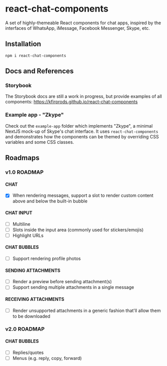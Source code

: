 # react-chat-components

A set of highly-themeable React components for chat apps, inspired by the interfaces of WhatsApp, iMessage, Facebook Messenger, Skype, etc.

## Installation

`npm i react-chat-components`

## Docs and References

### Storybook

The Storybook docs are still a work in progress, but provide examples of all components:
https://kfirprods.github.io/react-chat-components

### Example app - "Zkype"

Check out the `example-app` folder which implements "Zkype", a minimal NextJS mock-up of Skype's chat interface. It uses `react-chat-components` and demonstrates how the components can be themed by overriding CSS variables and some CSS classes.

## Roadmaps

### v1.0 ROADMAP

#### CHAT

- [x] When rendering messages, support a slot to render custom content above and below the built-in bubble

#### CHAT INPUT

- [ ] Multiline
- [ ] Slots inside the input area (commonly used for stickers/emojis)
- [ ] Highlight URLs

#### CHAT BUBBLES

- [ ] Support rendering profile photos

#### SENDING ATTACHMENTS

- [ ] Render a preview before sending attachment(s)
- [ ] Support sending multiple attachments in a single message

#### RECEIVING ATTACHMENTS

- [ ] Render unsupported attachments in a generic fashion that'll allow them to be downloaded

### v2.0 ROADMAP

#### CHAT BUBBLES

- [ ] Replies/quotes
- [ ] Menus (e.g. reply, copy, forward)
